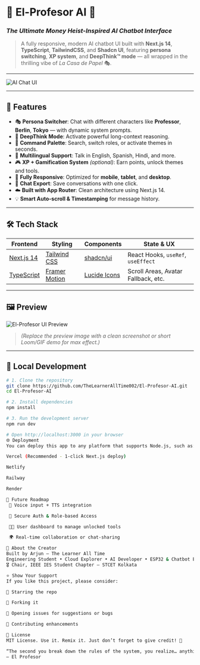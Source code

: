 # 🧠 El-Profesor AI 💬  
### *The Ultimate Money Heist-Inspired AI Chatbot Interface*

> A fully responsive, modern AI chatbot UI built with **Next.js 14**, **TypeScript**, **TailwindCSS**, and **Shadcn UI**, featuring **persona switching**, **XP system**, and **DeepThink™ mode** — all wrapped in the thrilling vibe of *La Casa de Papel* 🎭.

---

![AI Chat UI](https://readme-typing-svg.demolab.com/?font=Fira+Code&size=24&pause=1000&center=true&vCenter=true&width=1000&lines=💣+Welcome+to+El+Profesor+AI+%E2%80%94+Heist+Your+Thoughts+💬;🎭+Modern+Next.js+14+AI+Chatbot+UI+Inspired+by+Money+Heist;🛡️+Built+with+Shadcn+UI%2C+TailwindCSS%2C+and+TypeScript)

---

## 🚀 Features

- 🎭 **Persona Switcher**: Chat with different characters like **Professor**, **Berlin**, **Tokyo** — with dynamic system prompts.
- 🧠 **DeepThink Mode**: Activate powerful long-context reasoning.
- 🧩 **Command Palette**: Search, switch roles, or activate themes in seconds.
- 🧬 **Multilingual Support**: Talk in English, Spanish, Hindi, and more.
- 🎮 **XP + Gamification System** *(optional)*: Earn points, unlock themes and tools.
- 📱 **Fully Responsive**: Optimized for **mobile**, **tablet**, and **desktop**.
- 🧾 **Chat Export**: Save conversations with one click.
- ☁️ **Built with App Router**: Clean architecture using Next.js 14.
- 💡 **Smart Auto-scroll & Timestamping** for message history.

---

## 🛠️ Tech Stack

| Frontend | Styling | Components | State & UX |
|----------|---------|------------|-------------|
| [Next.js 14](https://nextjs.org/) | [Tailwind CSS](https://tailwindcss.com/) | [shadcn/ui](https://ui.shadcn.com/) | React Hooks, `useRef`, `useEffect` |
| [TypeScript](https://www.typescriptlang.org/) | [Framer Motion](https://www.framer.com/motion/) | [Lucide Icons](https://lucide.dev/) | Scroll Areas, Avatar Fallback, etc. |

---

## 🖼️ Preview

![El-Profesor UI Preview](https://github.com/TheLearnerAllTime002/El-Profesor-AI/assets/your-preview-image.png)

> *(Replace the preview image with a clean screenshot or short Loom/GIF demo for max effect.)*

---

## 🧪 Local Development

```bash
# 1. Clone the repository
git clone https://github.com/TheLearnerAllTime002/El-Profesor-AI.git
cd El-Profesor-AI

# 2. Install dependencies
npm install

# 3. Run the development server
npm run dev

# Open http://localhost:3000 in your browser
🌐 Deployment
You can deploy this app to any platform that supports Node.js, such as:

Vercel (Recommended - 1-click Next.js deploy)

Netlify

Railway

Render

🧠 Future Roadmap
 🎤 Voice input + TTS integration

 🔐 Secure Auth & Role-based Access

 🧑‍🏫 User dashboard to manage unlocked tools

 🌍 Real-time collaboration or chat-sharing

👑 About the Creator
Built by Arjun – The Learner All Time
Engineering Student • Cloud Explorer • AI Developer • ESP32 & Chatbot Enthusiast
🎖️ Chair, IEEE IES Student Chapter – STCET Kolkata

⭐ Show Your Support
If you like this project, please consider:

🌟 Starring the repo

🍴 Forking it

🐛 Opening issues for suggestions or bugs

🤝 Contributing enhancements

📄 License
MIT License. Use it. Remix it. Just don’t forget to give credit! 🤝

“The second you break down the rules of the system, you realize… anything is possible.”
— El Profesor

